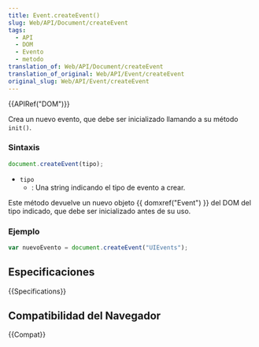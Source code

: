 ```yaml
---
title: Event.createEvent()
slug: Web/API/Document/createEvent
tags:
  - API
  - DOM
  - Evento
  - metodo
translation_of: Web/API/Document/createEvent
translation_of_original: Web/API/Event/createEvent
original_slug: Web/API/Event/createEvent
---
```


{{APIRef("DOM")}}

Crea un nuevo evento, que debe ser inicializado llamando a su método `init()`.

### Sintaxis

```js
document.createEvent(tipo);
```

- `tipo`
  - : Una string indicando el tipo de evento a crear.

Este método devuelve un nuevo objeto {{ domxref("Event") }} del DOM del tipo indicado, que debe ser inicializado antes de su uso.

### Ejemplo

```js
var nuevoEvento = document.createEvent("UIEvents");
```

## Especificaciones

{{Specifications}}

## Compatibilidad del Navegador

{{Compat}}
